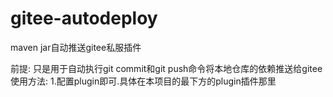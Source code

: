 # gitee-autodeploy
maven jar自动推送gitee私服插件

前提:
只是用于自动执行git commit和git push命令将本地仓库的依赖推送给gitee
使用方法:
1.配置plugin即可.具体在本项目的最下方的plugin插件那里
